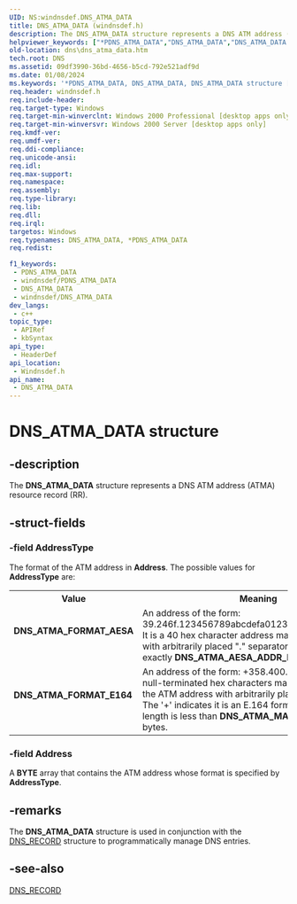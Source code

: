 ```yaml
---
UID: NS:windnsdef.DNS_ATMA_DATA
title: DNS_ATMA_DATA (windnsdef.h)
description: The DNS_ATMA_DATA structure represents a DNS ATM address (ATMA) resource record (RR).
helpviewer_keywords: ["*PDNS_ATMA_DATA","DNS_ATMA_DATA","DNS_ATMA_DATA structure [DNS]","DNS_ATMA_FORMAT_AESA","DNS_ATMA_FORMAT_E164","PDNS_ATMA_DATA","PDNS_ATMA_DATA structure pointer [DNS]","_dns_dns_atma_data","dns.dns_atma_data","windnsdef/DNS_ATMA_DATA","windnsdef/PDNS_ATMA_DATA"]
old-location: dns\dns_atma_data.htm
tech.root: DNS
ms.assetid: 09df3990-36bd-4656-b5cd-792e521adf9d
ms.date: 01/08/2024
ms.keywords: '*PDNS_ATMA_DATA, DNS_ATMA_DATA, DNS_ATMA_DATA structure [DNS], DNS_ATMA_FORMAT_AESA, DNS_ATMA_FORMAT_E164, PDNS_ATMA_DATA, PDNS_ATMA_DATA structure pointer [DNS], _dns_dns_atma_data, dns.dns_atma_data, windnsdef/DNS_ATMA_DATA, windnsdef/PDNS_ATMA_DATA'
req.header: windnsdef.h
req.include-header: 
req.target-type: Windows
req.target-min-winverclnt: Windows 2000 Professional [desktop apps only]
req.target-min-winversvr: Windows 2000 Server [desktop apps only]
req.kmdf-ver: 
req.umdf-ver: 
req.ddi-compliance: 
req.unicode-ansi: 
req.idl: 
req.max-support: 
req.namespace: 
req.assembly: 
req.type-library: 
req.lib: 
req.dll: 
req.irql: 
targetos: Windows
req.typenames: DNS_ATMA_DATA, *PDNS_ATMA_DATA
req.redist: 

f1_keywords:
 - PDNS_ATMA_DATA
 - windnsdef/PDNS_ATMA_DATA
 - DNS_ATMA_DATA
 - windnsdef/DNS_ATMA_DATA
dev_langs:
 - c++
topic_type:
 - APIRef
 - kbSyntax
api_type:
 - HeaderDef
api_location:
 - Windnsdef.h
api_name:
 - DNS_ATMA_DATA
---
```


# DNS_ATMA_DATA structure


## -description

The 
<b>DNS_ATMA_DATA</b> structure represents a DNS ATM address (ATMA) resource record (RR).

## -struct-fields

### -field AddressType

The format of the ATM address in <b>Address</b>. The possible values for <b>AddressType</b> are: 

<table>
<tr>
<th>Value</th>
<th>Meaning</th>
</tr>
<tr>
<td width="40%"><a id="DNS_ATMA_FORMAT_AESA"></a><a id="dns_atma_format_aesa"></a><dl>
<dt><b>DNS_ATMA_FORMAT_AESA</b></dt>
</dl>
</td>
<td width="60%">
An address of the form: 39.246f.123456789abcdefa0123.00123456789a.00. It is a 40 hex character address mapped to 20 octets with arbitrarily placed "." separators. Its length is exactly <b>DNS_ATMA_AESA_ADDR_LENGTH</b> bytes. 

</td>
</tr>
<tr>
<td width="40%"><a id="DNS_ATMA_FORMAT_E164"></a><a id="dns_atma_format_e164"></a><dl>
<dt><b>DNS_ATMA_FORMAT_E164</b></dt>
</dl>
</td>
<td width="60%">
An address of the form: +358.400.1234567\0.  The null-terminated hex characters map one-to-one into the ATM address
    with arbitrarily placed "." separators. The '+' indicates it is an E.164 format address. Its length is less than <b>DNS_ATMA_MAX_ADDR_LENGTH</b> bytes.

</td>
</tr>
</table>

### -field Address

A <b>BYTE</b> array that contains the ATM address whose format is specified by <b>AddressType</b>.

## -remarks

The 
<b>DNS_ATMA_DATA</b> structure is used in conjunction with the 
<a href="/windows/win32/api/windnsdef/ns-windns-dns_recorda">DNS_RECORD</a> structure to programmatically manage DNS entries.

## -see-also

<a href="/windows/win32/api/windnsdef/ns-windns-dns_recorda">DNS_RECORD</a>

